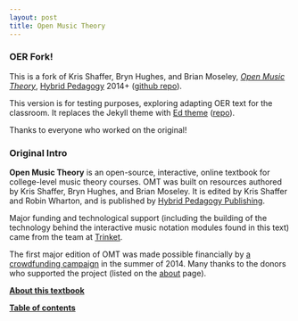 ```yaml
---
layout: post
title: Open Music Theory
---
```


### OER Fork!

This is a fork of Kris Shaffer, Bryn Hughes, and Brian Moseley, [*Open Music Theory*](http://openmusictheory.com/), [Hybrid Pedagogy](http://www.digitalpedagogylab.com/hybridped/) 2014+ ([github repo](https://github.com/openmusictheory/openmusictheory.github.io)).

This version is for testing purposes, exploring adapting OER text for the classroom.
It replaces the Jekyll theme with [Ed theme](https://elotroalex.github.io/ed/) ([repo](https://github.com/elotroalex/ed)).

Thanks to everyone who worked on the original!

### Original Intro

**Open Music Theory** is an open-source, interactive, online textbook for college-level music theory courses. OMT was built on resources authored by Kris Shaffer, Bryn Hughes, and Brian Moseley. It is edited by Kris Shaffer and Robin Wharton, and is published by [Hybrid Pedagogy Publishing](http://www.hybridpedagogy.org/#publishing). 

Major funding and technological support (including the building of the technology behind the interactive music notation modules found in this text) came from the team at [Trinket](http://www.trinket.io).

The first major edition of OMT was made possible financially by [a crowdfunding campaign](http://www.hybridpedagogy.com/page-two/open-interactive-music-theory-textbook-campaign-update/) in the summer of 2014. Many thanks to the donors who supported the project (listed on the [about](about.html) page).

[**About this textbook**](about.html) 

[**Table of contents**](contents.html)
